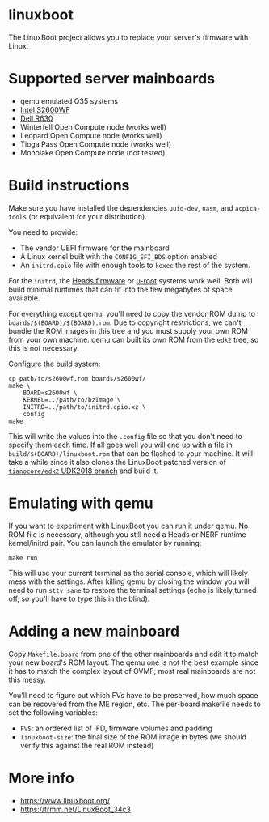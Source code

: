 # linuxboot
The LinuxBoot project allows you to replace your server's firmware with Linux.

Supported server mainboards
===
* qemu emulated Q35 systems
* [Intel S2600WF](https://trmm.net/S2600wf)
* [Dell R630](https://trmm.net/NERF/#installing-on-a-dell-r630)
* Winterfell Open Compute node (works well)
* Leopard Open Compute node (works well)
* Tioga Pass Open Compute node (works well)
* Monolake Open Compute node (not tested)

Build instructions
===
Make sure you have installed the dependencies `uuid-dev`, `nasm`, and
`acpica-tools` (or equivalent for your distribution).

You need to provide:
* The vendor UEFI firmware for the mainboard
* A Linux kernel built with the `CONFIG_EFI_BDS` option enabled
* An `initrd.cpio` file with enough tools to `kexec` the rest of the system.

For the `initrd`, the [Heads firmware](http://osresearch.net/) or
[u-root](https://github.com/u-root/u-root) systems work well.
Both will build minimal runtimes that can fit into the few megabytes
of space available.

For everything except qemu, you'll need to copy the vendor ROM dump
to `boards/$(BOARD)/$(BOARD).rom`.  Due to copyright restrictions, we can't
bundle the ROM images in this tree and you must supply your own ROM from
your own machine.  qemu can built its own ROM from the `edk2` tree,
so this is not necessary.

Configure the build system:

    cp path/to/s2600wf.rom boards/s2600wf/
    make \
    	BOARD=s2600wf \
    	KERNEL=../path/to/bzImage \
    	INITRD=../path/to/initrd.cpio.xz \
    	config
    make

This will write the values into the `.config` file so that you don't
need to specify them each time.  If all goes well you will end up with
a file in `build/$(BOARD)/linuxboot.rom` that can be flashed to your machine.
It will take a while since it also clones the LinuxBoot patched version
of [`tianocore/edk2` UDK2018 branch](https://github.com/linuxboot/edk2/tree/UDK2018)
and build it.


Emulating with qemu
===

If you want to experiment with LinuxBoot you can run it under qemu.
No ROM file is necessary, although you still need a Heads or NERF runtime
kernel/initrd pair.  You can launch the emulator by running:

    make run

This will use your current terminal as the serial console, which
will likely mess with the settings.  After killing qemu by closing
the window you will need to run `stty sane` to restore the terminal
settings (echo is likely turned off, so you'll have to type this in
the blind).


Adding a new mainboard
===

Copy `Makefile.board` from one of the other mainboards and edit it to match
your new board's ROM layout.  The qemu one is not the best example since it has
to match the complex layout of OVMF; most real mainboards are not this messy.

You'll need to figure out which FVs have to be preserved, how much space
can be recovered from the ME region, etc.  The per-board makefile needs
to set the following variables:

* `FVS`: an ordered list of IFD, firmware volumes and padding
* `linuxboot-size`: the final size of the ROM image in bytes (we should verify this against the real ROM instead)


More info
===
* https://www.linuxboot.org/
* https://trmm.net/LinuxBoot_34c3

